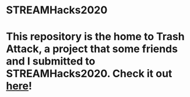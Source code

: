 # STREAMHacks2020

# This repository is the home to Trash Attack, a project that some friends and I submitted to STREAMHacks2020. Check it out [here](https://devpost.com/software/trash-attack-3vm0g5)!

